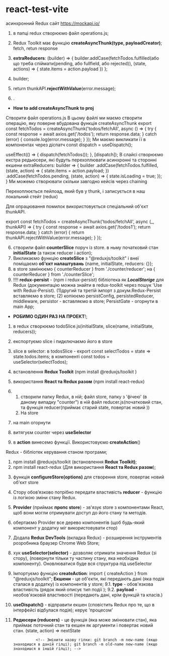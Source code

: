 # react-test-vite

<!-- 7 модуль - 2 частина Selector-->

<!--  -->
<!--  -->
<!-- 7 модуль - 1 частина -->

асинхронний Redux сайт https://mockapi.io/

1.  в папці redux створюємо файл operations.js;
2.  Redux Toolkit має функцію **createAsyncThunk(type, payloadCreator)**; fetch,
    retun response
3.  **extraReducers**: (builder) => { builder.addCase(fetchTodos.fulfilled(або
    що треба спіймати(pending, або fullfield, або rejected)), (state, actions)
    => { state.items = action.payload }) };
4.  builder;
5.  return thunkAPI.**rejectWithValue**(error.message);

6.  . <!--**\*\***-- План --**\*\*\*** -->

- **How to add createAsyncThunk to proj**

Створити файл operations.js В цьому файлі ми маємо створити операцію, яку
поверне вбудована функція createAsyncThunk export const fetchTodos =
createAsyncThunk('todos/fetchAll', async () => { try { const response = await
axios.get('/todos'); return response.data; } catch (error) {
console.log(error.message); } }); Ми маємо викликати її в компонентах через
діспатч const dispatch = useDispatch();

useEffect(() => { dispatch(fetchTodos()); }, [dispatch]); В слайсі створюємо
екстра редьюсери, які будуть перехоплювати асинхронні та сторонні екшени
extraReducers: builder => { builder .addCase(fetchTodos.fulfilled, (state,
action) => { state.items = action.payload; }) .addCase(fetchTodos.pending,
(state, action) => { state.isLoading = true; }); } Ми можемо створювати скільки
завгодно кейсів через chaining

Перехоплюється пейлоад, який був у thunk, і записується в наш локальний стейт
(redux)

Для опрацювання помилок використовується спеціальний об'єкт thunkAPI.

export const fetchTodos = createAsyncThunk('todos/fetchAll', async (\_,
thunkAPI) => { try { const response = await axios.get('/todos1'); return
response.data; } catch (error) { return thunkAPI.rejectWithValue(error.message);
} }); <!--  -->

<!-- ===========6 модуль - 2 частина==========================  -->

6.  створили файл **counterSlice** поруч із store. в ньму початковий стан
    **initialState** (а також reducer і action);
7.  Викликаємо функцію **createSlice** з "@reduxjs/toolkit" і внеї поміщаємо
    **об'єкт налаштувань** {name, initialState, reducers: {}};
8.  в store замінюємо { counterReducer } from './counter/reducer'; на {
    counterReducer } from './counterSlice';
9.  !!!! **redux-persist** - (npm i redux-persist) бібліотека як
    **_LocalStorige_** для Redux (документацію можна знайти в redux-toolkit
    через пошук 'Use with Redux-Persist). (1)другий та третій імпорт з
    докум.Redux-Persist вставляємо в store; (2) копіюємо persistConfig,
    persistedReducer, middleware, persistor - вставляємо в store; PersistGate -
    огорнути в main App;

- **РОБИМО ОДИН РАЗ НА ПРОЕКТ**!;

<!-- =====Todo==== -->

1. в redux створюємо todoSlice.js(initialState, slice(name, initialState,
   reducers));
2. експортуємо slice і пидключаємо його в store
3. slice в selector: в todosSlice - export const selectTodos = state =>
   state.todos.items; в компоненті const todos = useSelector(selectTodos);
   <!--  -->
   <!--  -->
   <!-- ===========6 модуль - 1 частина========================== -->

4. встановлення **Redux Toolkit** (npm install @reduxjs/toolkit )
5. використання **React та Redux разом** (npm install react-redux)
6. 1. створили папку Redux, в ній; файл store, папку з 'фічею' (в даному випадку
      "counter") в ній файл reducer.js(початковий стан, та функція
      reducer(приймає старий state, повертає новий ))
   2. На store
7. на main огорнути **<Provider store={store}>**
8. витягуєм counter через **useSelector**
9. в **action** винесемо функції. Використовуємо **createAction**()
<!-- =9=9=9=9=9=9=9=99=9=9=9=9=9=9=9=9=9=9=9=9 -->

Redux - бібліотек керування станом програми;

1.  npm install @reduxjs/toolkit (встановлення **Redux Toolkit)**;
2.  npm install react-redux (Для використання **React та Redux разом**);
<!--  -->
3.  функція **configureStore(options)** для створення store, повертає новий
    об'єкт store
4.  Стору обов’язково потрібно передати властивість **reducer** - функцію із
    логікою зміни стану Redux.
5.  **Provider** (приймає **пропс store**) - зв'язує store з компонентами React,
    щоб вони могли отримувати доступ до його стану та методів.
6.  обертаємо Provider все дерево компонентів (щоб будь-який компонент у додатку
    міг використовувати стор)
7.  Додала **Redux DevTools** (вкладка Redux) - розширення інструментів
    розробника браузер Chrome Web Store;
8.  хук **useSelector(selector)** - дозволяє отримати значення Redux (зі стору),
    (повернути тільки ту частину стану, яка необхідна компоненту). Оновлюватися
    буде вся структура під useSelector
9.  Імпортуємо функцію **createAction**: import { createAction } from
    "@reduxjs/toolkit"; **Екшени** - це об'єкти, які передають дані (яка подія
    сталася в додатку) із компонентів у store; 9.1. **type** - обов'язкова
    властивість (рядок який описує тип події ); 9.2. **payload** -
    необов'язковій властивості (передають дані, крім функцій та класів.)
    <!-- const reduxAction = {
      type: "Action type",
      payload: "Payload value",
    }; -->
10. **useDispatch()** - відправити екшен (сповістить Redux про те, що в
    інтерфейсі відбулася подія); керує 'процесом'

    <!-- 1-10: Ми спроектували стан програми, пов'язали компоненти та стор, додали відправлення екшенів.  -->

<!--  логіка зміни стану Redux. -->

11. **Редюсери (reducers)** - це функція (яка може змінювати стан), яка приймає
    поточний стан та екшен як аргументи і повертає новий стан. (state, action)
    => nextState
       <!-- rafce - 'розгорнути' компонент -->

                  <!-- Змінити назву гілки: git branch -m new-name (якщо знаходишся в даній гілці); git branch -m old-name new-name (якщо знаходишся в іншій гілці); -->
